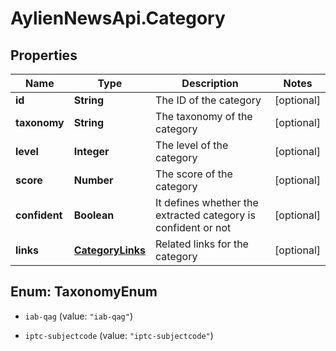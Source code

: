 # AylienNewsApi.Category

## Properties
Name | Type | Description | Notes
------------ | ------------- | ------------- | -------------
**id** | **String** | The ID of the category | [optional] 
**taxonomy** | **String** | The taxonomy of the category | [optional] 
**level** | **Integer** | The level of the category | [optional] 
**score** | **Number** | The score of the category | [optional] 
**confident** | **Boolean** | It defines whether the extracted category is confident or not | [optional] 
**links** | [**CategoryLinks**](CategoryLinks.md) | Related links for the category | [optional] 


<a name="TaxonomyEnum"></a>
## Enum: TaxonomyEnum


* `iab-qag` (value: `"iab-qag"`)

* `iptc-subjectcode` (value: `"iptc-subjectcode"`)




